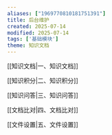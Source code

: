 ```yaml
---
aliases: ["1969770810181751391"]
title: 后台维护
created: 2025-07-14
modified: 2025-07-14
tags: ['基础模块']
theme: 知识文档
---
```


[[知识文档|一、知识文档]]

[[知识积分|二、知识积分]]

[[知识问答|三、知识问答]]

[[文档比对|四、文档比对]]

[[文件设置|五、文件设置]]
